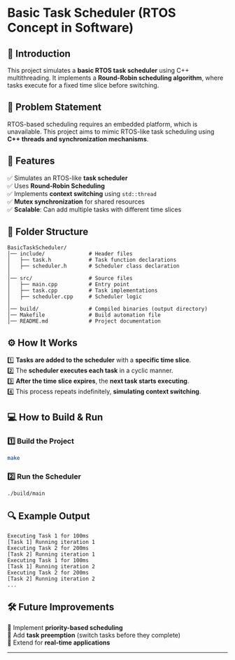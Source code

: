 # **Basic Task Scheduler (RTOS Concept in Software)**  

## 📌 **Introduction**  
This project simulates a **basic RTOS task scheduler** using C++ multithreading. It implements a **Round-Robin scheduling algorithm**, where tasks execute for a fixed time slice before switching.  

## 📝 **Problem Statement**  
RTOS-based scheduling requires an embedded platform, which is unavailable. This project aims to mimic RTOS-like task scheduling using **C++ threads and synchronization mechanisms**.  

## 🚀 **Features**  
✅ Simulates an RTOS-like **task scheduler**  
✅ Uses **Round-Robin Scheduling**  
✅ Implements **context switching** using `std::thread`  
✅ **Mutex synchronization** for shared resources  
✅ **Scalable**: Can add multiple tasks with different time slices  

## 🔧 **Folder Structure**  
```
BasicTaskScheduler/
│── include/              # Header files
│   ├── task.h            # Task function declarations
│   ├── scheduler.h       # Scheduler class declaration
│
│── src/                  # Source files
│   ├── main.cpp          # Entry point
│   ├── task.cpp          # Task implementations
│   ├── scheduler.cpp     # Scheduler logic
│
│── build/                # Compiled binaries (output directory)
│── Makefile              # Build automation file
│── README.md             # Project documentation
```

## ⚙️ **How It Works**  
1️⃣ **Tasks are added to the scheduler** with a **specific time slice**.  
2️⃣ The **scheduler executes each task** in a cyclic manner.  
3️⃣ **After the time slice expires**, the **next task starts executing**.  
4️⃣ This process repeats indefinitely, **simulating context switching**.  

## 💻 **How to Build & Run**  

### **1️⃣ Build the Project**  
```sh
make
```

### **2️⃣ Run the Scheduler**  
```sh
./build/main
```

## 🔍 **Example Output**  
```
Executing Task 1 for 100ms
[Task 1] Running iteration 1
Executing Task 2 for 200ms
[Task 2] Running iteration 1
Executing Task 1 for 100ms
[Task 1] Running iteration 2
Executing Task 2 for 200ms
[Task 2] Running iteration 2
...
```

## 🛠 **Future Improvements**  
🔹 Implement **priority-based scheduling**  
🔹 Add **task preemption** (switch tasks before they complete)  
🔹 Extend for **real-time applications**  

---
